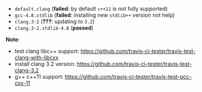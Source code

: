 * `default.clang` (**failed**: by default `c++11` is not fully supported)
* `gcc-4.8.stdlib` (**failed**: installing new `stdlib++` version not help)
* `clang.3-2` (**???**: updating to `3.2`)
* `clang.3-2.stdlib-4.8` (**passed**)

**Note**:
* test clang libc++ support: https://github.com/travis-ci-tester/travis-test-clang-with-libcxx
* install clang 3.2 version: https://github.com/travis-ci-tester/travis-test-clang-3.2
* g++ c++11 support: https://github.com/travis-ci-tester/travis-test-gcc-cxx-11
